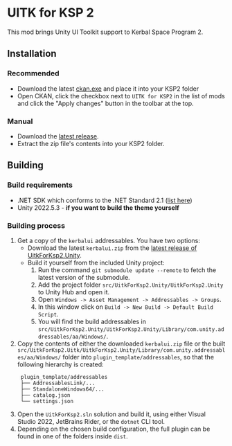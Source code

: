 # UITK for KSP 2

This mod brings Unity UI Toolkit support to Kerbal Space Program 2.

## Installation

### Recommended

- Download the latest [ckan.exe](https://github.com/ksp-ckan/ckan/releases/latest) and place it into your KSP2 folder
- Open CKAN, click the checkbox next to `UITK for KSP2` in the list of mods and click the "Apply changes" button in the
  toolbar at the top.

### Manual

- Download the [latest release](https://github.com/jan-bures/UitkForKsp2/releases/latest).
- Extract the zip file's contents into your KSP2 folder.

## Building

### Build requirements

- .NET SDK which conforms to the .NET Standard
  2.1 ([list here](https://learn.microsoft.com/en-us/dotnet/standard/net-standard?tabs=net-standard-2-1#select-net-standard-version))
- Unity 2022.5.3 - **if you want to build the theme yourself**

### Building process

1. Get a copy of the `kerbalui` addressables. You have two options:
    - Download the latest `kerbalui.zip` from the
      [latest release of UitkForKsp2.Unity](https://github.com/UitkForKsp2/UitkForKsp2.Unity/releases/latest).
    - Build it yourself from the included Unity project:
        1. Run the command `git submodule update --remote` to fetch the latest version of the submodule.
        2. Add the project folder `src/UitkForKsp2.Unity/UitkForKsp2.Unity` to Unity Hub and open it.
        3. Open `Windows -> Asset Management -> Addressables -> Groups`.
        4. In this window click on `Build -> New Build -> Default Build Script`.
        5. You will find the build addressables in
           `src/UitkForKsp2.Unity/UitkForKsp2.Unity/Library/com.unity.addressables/aa/Windows/`.
2. Copy the contents of either the downloaded `kerbalui.zip` file or the built
   `src/UitkForKsp2.Uitk/UitkForKsp2.Unity/Library/com.unity.addressables/aa/Windows/` folder into
   `plugin_template/addressables`, so that the following hierarchy is created:
   ```
    plugin_template/addressables
    ├── AddressablesLink/...
    ├── StandaloneWindows64/...
    ├── catalog.json
    └── settings.json
    ```
3. Open the `UitkForKsp2.sln` solution and build it, using either Visual Studio 2022, JetBrains Rider, or the `dotnet`
   CLI tool.
4. Depending on the chosen build configuration, the full plugin can be found in one of the folders inside `dist`.
